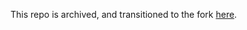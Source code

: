 This repo is archived, and transitioned to the fork [here](https://github.com/adamkraus6/kteq-website).
